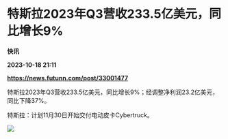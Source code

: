 # 特斯拉2023年Q3营收233.5亿美元，同比增长9%
**快讯**

**2023-10-18 21:11**

**https://news.futunn.com/post/33001477**

特斯拉2023年Q3营收233.5亿美元，同比增长9%；经调整净利润23.2亿美元，同比下降37%。

特斯拉：计划11月30日开始交付电动皮卡Cybertruck。

![](https://postimg.futunn.com/16976616817597496217429.png)